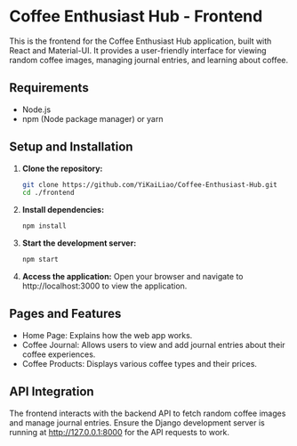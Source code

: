 # Coffee Enthusiast Hub - Frontend

This is the frontend for the Coffee Enthusiast Hub application, built with React and Material-UI. It provides a user-friendly interface for viewing random coffee images, managing journal entries, and learning about coffee.

## Requirements

- Node.js
- npm (Node package manager) or yarn

## Setup and Installation

1. **Clone the repository:**
   ```sh
   git clone https://github.com/YiKaiLiao/Coffee-Enthusiast-Hub.git
   cd ./frontend
   ```
2. **Install dependencies:**
   ```sh
   npm install
   ```
3. **Start the development server:**
   ```sh
   npm start
   ```
4. **Access the application:**
   Open your browser and navigate to http://localhost:3000 to view the application.

## Pages and Features

- Home Page: Explains how the web app works.
- Coffee Journal: Allows users to view and add journal entries about their coffee experiences.
- Coffee Products: Displays various coffee types and their prices.

## API Integration

The frontend interacts with the backend API to fetch random coffee images and manage journal entries. Ensure the Django development server is running at http://127.0.0.1:8000 for the API requests to work.
